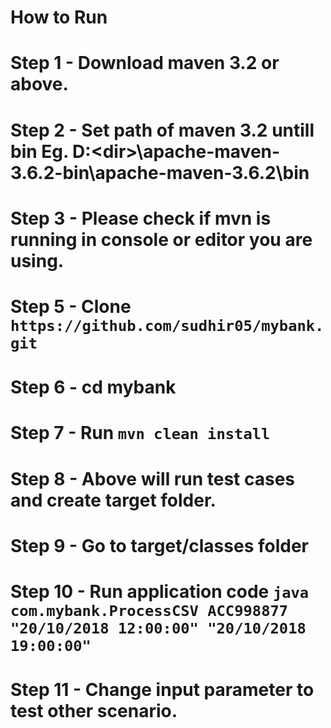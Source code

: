 # How to Run
# Step 1 - Download maven 3.2 or above.
# Step 2 - Set path of maven 3.2 untill bin Eg.  D:\<dir>\apache-maven-3.6.2-bin\apache-maven-3.6.2\bin
# Step 3 - Please check if mvn is running in console or editor you are using.
# Step 5 - Clone `https://github.com/sudhir05/mybank.git`
# Step 6 - cd mybank
# Step 7 - Run `mvn clean install`
# Step 8 - Above will run test cases and create target folder.
# Step 9 - Go to target/classes folder
# Step 10 - Run application code `java com.mybank.ProcessCSV ACC998877 "20/10/2018 12:00:00" "20/10/2018 19:00:00"`
# Step 11 - Change input parameter to test other scenario.
